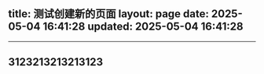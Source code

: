 title: 测试创建新的页面
layout: page
date: 2025-05-04 16:41:28
updated: 2025-05-04 16:41:28
---
---
3123213213213123
---
